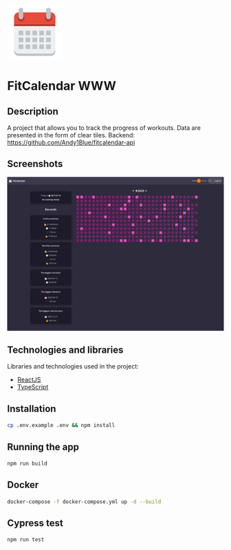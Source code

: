 ![icon](https://raw.githubusercontent.com/Andy1Blue/fit-calendar/master/views/assets/logo-calendar.png)

# FitCalendar WWW

## Description

A project that allows you to track the progress of workouts. Data are presented in the form of clear tiles.
Backend: https://github.com/Andy1Blue/fitcalendar-api

## Screenshots

![Fitcalendar screenshot mainpage](https://github.com/Andy1Blue/fitcalendar-www/blob/main/screenshots/main_page.png?raw=true)

## Technologies and libraries

Libraries and technologies used in the project:

- [ReactJS](https://reactjs.org/)
- [TypeScript](https://www.typescriptlang.org/)

## Installation

```bash
cp .env.example .env && npm install
```

## Running the app

```bash
npm run build
```

## Docker

```bash
docker-compose -f docker-compose.yml up -d --build
```

## Cypress test

```bash
npm run test
```

